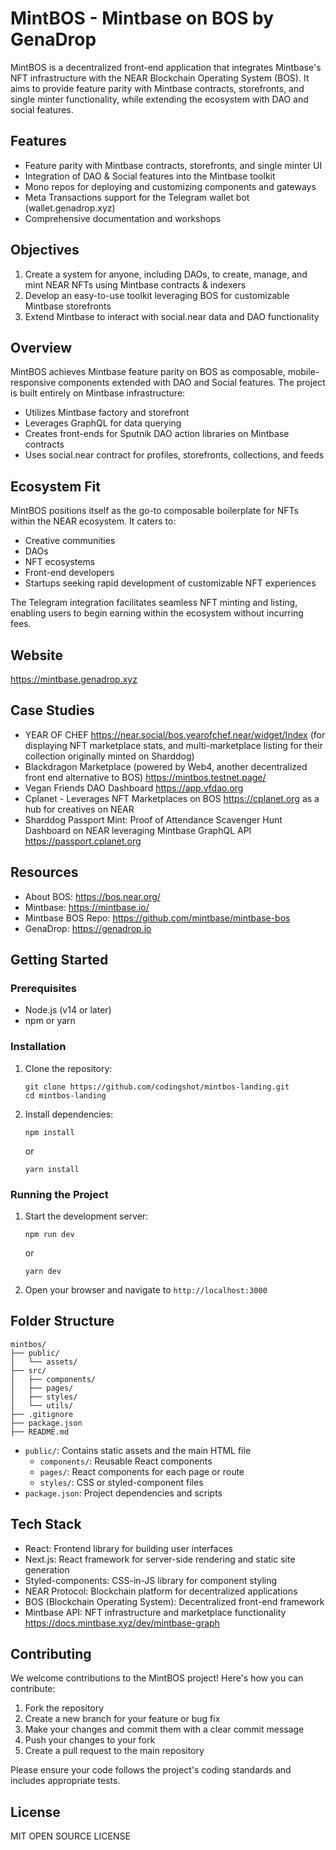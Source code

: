 # MintBOS - Mintbase on BOS by GenaDrop
MintBOS is a decentralized front-end application that integrates Mintbase's NFT infrastructure with the NEAR Blockchain Operating System (BOS). It aims to provide feature parity with Mintbase contracts, storefronts, and single minter functionality, while extending the ecosystem with DAO and social features.

## Features

- Feature parity with Mintbase contracts, storefronts, and single minter UI
- Integration of DAO & Social features into the Mintbase toolkit
- Mono repos for deploying and customizing components and gateways
- Meta Transactions support for the Telegram wallet bot (wallet.genadrop.xyz)
- Comprehensive documentation and workshops

## Objectives

1. Create a system for anyone, including DAOs, to create, manage, and mint NEAR NFTs using Mintbase contracts & indexers
2. Develop an easy-to-use toolkit leveraging BOS for customizable Mintbase storefronts
3. Extend Mintbase to interact with social.near data and DAO functionality

## Overview

MintBOS achieves Mintbase feature parity on BOS as composable, mobile-responsive components extended with DAO and Social features. The project is built entirely on Mintbase infrastructure:

- Utilizes Mintbase factory and storefront
- Leverages GraphQL for data querying
- Creates front-ends for Sputnik DAO action libraries on Mintbase contracts
- Uses social.near contract for profiles, storefronts, collections, and feeds

## Ecosystem Fit

MintBOS positions itself as the go-to composable boilerplate for NFTs within the NEAR ecosystem. It caters to:

- Creative communities
- DAOs
- NFT ecosystems
- Front-end developers
- Startups seeking rapid development of customizable NFT experiences

The Telegram integration facilitates seamless NFT minting and listing, enabling users to begin earning within the ecosystem without incurring fees.


## Website

https://mintbase.genadrop.xyz

## Case Studies

- YEAR OF CHEF https://near.social/bos.yearofchef.near/widget/Index (for displaying NFT marketplace stats, and multi-marketplace listing for their collection originally minted on Sharddog)
- Blackdragon Marketplace (powered by Web4, another decentralized front end alternative to BOS) https://mintbos.testnet.page/
- Vegan Friends DAO Dashboard https://app.vfdao.org
- Cplanet - Leverages NFT Marketplaces on BOS https://cplanet.org as a hub for creatives on NEAR
- Sharddog Passport Mint: Proof of Attendance Scavenger Hunt Dashboard on NEAR leveraging Mintbase GraphQL API https://passport.cplanet.org 

## Resources

- About BOS: https://bos.near.org/
- Mintbase: https://mintbase.io/
- Mintbase BOS Repo: https://github.com/mintbase/mintbase-bos
- GenaDrop: https://genadrop.io

## Getting Started

### Prerequisites

- Node.js (v14 or later)
- npm or yarn

### Installation

1. Clone the repository:
   ```
   git clone https://github.com/codingshot/mintbos-landing.git
   cd mintbos-landing
   ```

2. Install dependencies:
   ```
   npm install
   ```
   or
   ```
   yarn install
   ```

### Running the Project

1. Start the development server:
   ```
   npm run dev
   ```
   or
   ```
   yarn dev
   ```

2. Open your browser and navigate to `http://localhost:3000`

## Folder Structure

```
mintbos/
├── public/
│   └── assets/
├── src/
│   ├── components/
│   ├── pages/
│   ├── styles/
│   └── utils/
├── .gitignore
├── package.json
├── README.md
```

- `public/`: Contains static assets and the main HTML file
  - `components/`: Reusable React components
  - `pages/`: React components for each page or route
  - `styles/`: CSS or styled-component files
- `package.json`: Project dependencies and scripts

## Tech Stack

- React: Frontend library for building user interfaces
- Next.js: React framework for server-side rendering and static site generation
- Styled-components: CSS-in-JS library for component styling
- NEAR Protocol: Blockchain platform for decentralized applications
- BOS (Blockchain Operating System): Decentralized front-end framework
- Mintbase API: NFT infrastructure and marketplace functionality https://docs.mintbase.xyz/dev/mintbase-graph 

## Contributing

We welcome contributions to the MintBOS project! Here's how you can contribute:

1. Fork the repository
2. Create a new branch for your feature or bug fix
3. Make your changes and commit them with a clear commit message
4. Push your changes to your fork
5. Create a pull request to the main repository

Please ensure your code follows the project's coding standards and includes appropriate tests.

## License

MIT OPEN SOURCE LICENSE
